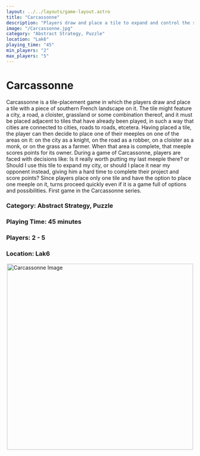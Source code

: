 ```yaml
---
layout: ../../layouts/game-layout.astro
title: "Carcassonne"
description: "Players draw and place a tile to expand and control the southern French city Carcassonne."
image: "/Carcassonne.jpg"
category: "Abstract Strategy, Puzzle"
location: "Lak6"
playing_time: "45"
min_players: "2"
max_players: "5"
---
```

# Carcassonne

Carcassonne is a tile-placement game in which the players draw and place a tile with a piece of southern French landscape on it. The tile might feature a city, a road, a cloister, grassland or some combination thereof, and it must be placed adjacent to tiles that have already been played, in such a way that cities are connected to cities, roads to roads, etcetera. Having placed a tile, the player can then decide to place one of their meeples on one of the areas on it: on the city as a knight, on the road as a robber, on a cloister as a monk, or on the grass as a farmer. When that area is complete, that meeple scores points for its owner.  During a game of Carcassonne, players are faced with decisions like:  Is it really worth putting my last meeple there?  or  Should I use this tile to expand my city, or should I place it near my opponent instead, giving him a hard time to complete their project and score points?  Since players place only one tile and have the option to place one meeple on it, turns proceed quickly even if it is a game full of options and possibilities.  First game in the Carcassonne series.  

### Category: Abstract Strategy, Puzzle

### Playing Time: 45 minutes

### Players: 2 - 5

### Location: Lak6

<img src="/Carcassonne.jpg" alt="Carcassonne Image" width="500" style="display: block; margin: 0 auto">

    